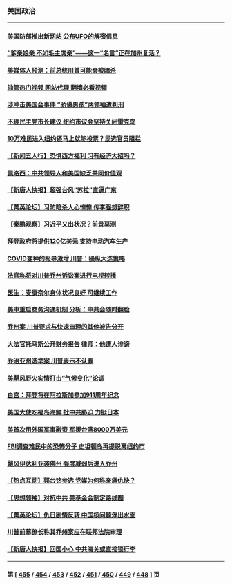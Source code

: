 ### 美国政治
---
#### [美国防部推出新网站 公布UFO的解密信息](../../pages/ncid1078159/n14065220.md?09012045) 
#### [“爹亲娘亲 不如毛主席亲”——这一“名言”正在加州复活？](../../pages/ncid1078159/n14065142.md?09012045) 
#### [美媒体人预测：前总统川普可能会被暗杀](../../pages/ncid1078159/n14065124.md?09012045) 
#### [油管热门视频 网站代理 翻墙必看视频](http://138.2.39.72:81/youtube.html?epic-marker?09012045)
#### [涉冲击美国会事件 “骄傲男孩”两领袖遭判刑](../../pages/ncid1078159/n14065053.md?09012045) 
#### [不理民主党市长建议 纽约市议会坚持关闭雷克岛](../../pages/ncid1078159/n14065058.md?09012045) 
#### [10万难民进入纽约还马上就能投票？民选官员阻拦](../../pages/ncid1078159/n14065062.md?09012045) 
#### [【新闻五人行】恐惧西方福利 习有经济大招吗？](../../pages/ncid1078159/n14064930.md?09012045) 
#### [佩洛西：中共领导人和美国缺乏共同价值观](../../pages/ncid1078159/n14064975.md?09012045) 
#### [【新唐人快报】超强台风“苏拉”直逼广东](../../pages/ncid1078159/n14064927.md?09012045) 
#### [【菁英论坛】习防暗杀人心惶惶 传李强想辞职](../../pages/ncid1078159/n14064875.md?09012045) 
#### [【秦鹏观察】习近平又出状况？前景莫测](../../pages/ncid1078159/n14064925.md?09012045) 
#### [拜登政府将提供120亿美元 支持电动汽车生产](../../pages/ncid1078159/n14064898.md?09012045) 
#### [COVID变种的报导激增 川普：操纵大选策略](../../pages/ncid1078159/n14064834.md?09012045) 
#### [法官称将对川普乔州诉讼案进行电视转播](../../pages/ncid1078159/n14064877.md?09012045) 
#### [医生：麦康奈尔身体状况良好 可继续工作](../../pages/ncid1078159/n14064908.md?09012045) 
#### [美中重启商务沟通机制 分析：中共会随时翻脸](../../pages/ncid1078159/n14064579.md?09012045) 
#### [乔州案 川普要求与快速审理的其他被告分开](../../pages/ncid1078159/n14064858.md?09012045) 
#### [大法官托马斯公开财务报告 律师：他遭人诽谤](../../pages/ncid1078159/n14064819.md?09012045) 
#### [乔治亚州选举案 川普表示不认罪](../../pages/ncid1078159/n14064821.md?09012045) 
#### [美飓风野火实情打击“气候变化”论调](../../pages/ncid1078159/n14064827.md?09012045) 
#### [白宫：拜登将在阿拉斯加参加911周年纪念](../../pages/ncid1078159/n14064828.md?09012045) 
#### [美国大使吃福岛海鲜 批中共胁迫 力挺日本](../../pages/ncid1078159/n14064720.md?09012045) 
#### [美首次用外国军事融资 军援台湾8000万美元](../../pages/ncid1078159/n14064479.md?09012045) 
#### [FBI调查难民中的恐怖分子 史坦顿岛再提脱离纽约市](../../pages/ncid1078159/n14064383.md?09012045) 
#### [飓风伊达利亚袭佛州 强度减弱后进入乔州](../../pages/ncid1078159/n14064372.md?09012045) 
#### [【热点互动】郭台铭参选 党媒为何称亲痛仇快？](../../pages/ncid1078159/n14064273.md?09012045) 
#### [【思想领袖】对抗中共 美基金会制定路线图](../../pages/ncid1078159/n14054456.md?09012045) 
#### [【菁英论坛】仇日剧情反转 中国核问题浮出水面](../../pages/ncid1078159/n14064279.md?09012045) 
#### [川普前幕僚长称其乔州案应在联邦法院审理](../../pages/ncid1078159/n14064133.md?09012045) 
#### [【新唐人快报】回国小心 中共海关或直接锁行李](../../pages/ncid1078159/n14064261.md?09012045) 

---
#### 第 [ [455](./455.md?09012045) / [454](./454.md?09012045) / [453](./453.md?09012045) / [452](./452.md?09012045) / [451](./451.md?09012045) / [450](./450.md?09012045) / [449](./449.md?09012045) / [448](./448.md?09012045) ] 页
